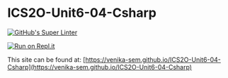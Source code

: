 # ICS2O-Unit6-04-Csharp

[![GitHub's Super Linter](https://github.com/venika-sem/ICS2O-Unit6-04-Csharp/workflows/GitHub's%20Super%20Linter/badge.svg)](https://github.com/venika-sem/ICS2O-Unit6-04-Csharp/actions)

[![Run on Repl.it](https://repl.it/badge/github/venika-sem/ICS2O-Unit6-04-Csharp)](https://repl.it/github/venika-sem/ICS2O-Unit6-04-Csharp)

This site can be found at: [https://venika-sem.github.io/ICS2O-Unit6-04-Csharp](https://venika-sem.github.io/ICS2O-Unit6-04-Csharp)

